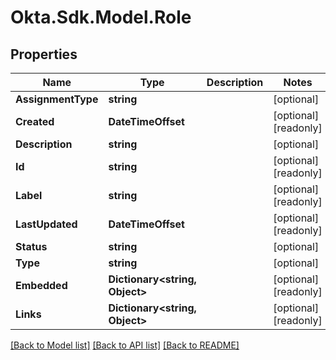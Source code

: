 # Okta.Sdk.Model.Role

## Properties

Name | Type | Description | Notes
------------ | ------------- | ------------- | -------------
**AssignmentType** | **string** |  | [optional] 
**Created** | **DateTimeOffset** |  | [optional] [readonly] 
**Description** | **string** |  | [optional] 
**Id** | **string** |  | [optional] [readonly] 
**Label** | **string** |  | [optional] [readonly] 
**LastUpdated** | **DateTimeOffset** |  | [optional] [readonly] 
**Status** | **string** |  | [optional] 
**Type** | **string** |  | [optional] 
**Embedded** | **Dictionary&lt;string, Object&gt;** |  | [optional] [readonly] 
**Links** | **Dictionary&lt;string, Object&gt;** |  | [optional] [readonly] 

[[Back to Model list]](../README.md#documentation-for-models) [[Back to API list]](../README.md#documentation-for-api-endpoints) [[Back to README]](../README.md)

